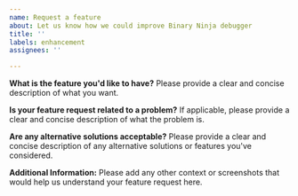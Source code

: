 ```yaml
---
name: Request a feature
about: Let us know how we could improve Binary Ninja debugger
title: ''
labels: enhancement
assignees: ''

---
```


**What is the feature you'd like to have?**
Please provide a clear and concise description of what you want.

**Is your feature request related to a problem?**
If applicable, please provide a clear and concise description of what the problem is.

**Are any alternative solutions acceptable?**
Please provide a clear and concise description of any alternative solutions or features you've considered.

**Additional Information:**
Please add any other context or screenshots that would help us understand your feature request here.
